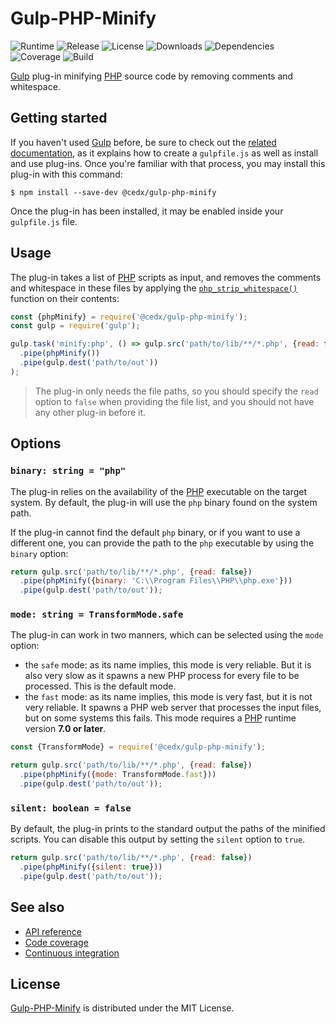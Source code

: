 # Gulp-PHP-Minify
![Runtime](https://img.shields.io/badge/node-%3E%3D8.9-brightgreen.svg) ![Release](https://img.shields.io/npm/v/@cedx/gulp-php-minify.svg) ![License](https://img.shields.io/npm/l/@cedx/gulp-php-minify.svg) ![Downloads](https://img.shields.io/npm/dt/@cedx/gulp-php-minify.svg) ![Dependencies](https://david-dm.org/cedx/gulp-php-minify.svg) ![Coverage](https://coveralls.io/repos/github/cedx/gulp-php-minify/badge.svg) ![Build](https://travis-ci.com/cedx/gulp-php-minify.svg)

[Gulp](http://gulpjs.com) plug-in minifying [PHP](https://secure.php.net) source code by removing comments and whitespace.

## Getting started
If you haven't used [Gulp](http://gulpjs.com) before, be sure to check out the [related documentation](https://github.com/gulpjs/gulp/blob/master/docs/README.md), as it explains how to create a `gulpfile.js` as well as install and use plug-ins.
Once you're familiar with that process, you may install this plug-in with this command:

```shell
$ npm install --save-dev @cedx/gulp-php-minify
```

Once the plug-in has been installed, it may be enabled inside your `gulpfile.js` file.

## Usage
The plug-in takes a list of [PHP](https://secure.php.net) scripts as input, and removes the comments and whitespace in these files by applying the [`php_strip_whitespace()`](https://secure.php.net/manual/en/function.php-strip-whitespace.php) function on their contents:

```javascript
const {phpMinify} = require('@cedx/gulp-php-minify');
const gulp = require('gulp');

gulp.task('minify:php', () => gulp.src('path/to/lib/**/*.php', {read: false})
  .pipe(phpMinify())
  .pipe(gulp.dest('path/to/out'))
);
```

> The plug-in only needs the file paths, so you should specify the `read` option to `false` when providing the file list, and you should not have any other plug-in before it.

## Options

### `binary: string = "php"`
The plug-in relies on the availability of the [PHP](https://secure.php.net) executable on the target system. By default, the plug-in will use the `php` binary found on the system path.

If the plug-in cannot find the default `php` binary, or if you want to use a different one, you can provide the path to the `php` executable by using the `binary` option:

```javascript
return gulp.src('path/to/lib/**/*.php', {read: false})
  .pipe(phpMinify({binary: 'C:\\Program Files\\PHP\\php.exe'}))
  .pipe(gulp.dest('path/to/out'));
```

### `mode: string = TransformMode.safe`
The plug-in can work in two manners, which can be selected using the `mode` option:

- the `safe` mode: as its name implies, this mode is very reliable. But it is also very slow as it spawns a new PHP process for every file to be processed. This is the default mode.
- the `fast` mode: as its name implies, this mode is very fast, but it is not very reliable. It spawns a PHP web server that processes the input files, but on some systems this fails. This mode requires a [PHP](https://secure.php.net) runtime version **7.0 or later**.

```javascript
const {TransformMode} = require('@cedx/gulp-php-minify');

return gulp.src('path/to/lib/**/*.php', {read: false})
  .pipe(phpMinify({mode: TransformMode.fast}))
  .pipe(gulp.dest('path/to/out'));
```

### `silent: boolean = false`
By default, the plug-in prints to the standard output the paths of the minified scripts. You can disable this output by setting the `silent` option to `true`.

```javascript
return gulp.src('path/to/lib/**/*.php', {read: false})
  .pipe(phpMinify({silent: true}))
  .pipe(gulp.dest('path/to/out'));
```

## See also
- [API reference](https://dev.belin.io/gulp-php-minify)
- [Code coverage](https://coveralls.io/github/cedx/gulp-php-minify)
- [Continuous integration](https://travis-ci.com/cedx/gulp-php-minify)

## License
[Gulp-PHP-Minify](https://github.com/cedx/gulp-php-minify) is distributed under the MIT License.
